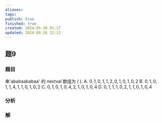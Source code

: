 ```yaml
---
aliases: 
tags: 
publish: true
finished: true
created: 2024-05-30 01:17
updated: 2024-08-26 22:13
---
```

## 题9
### 题目
串'ababaababaa' 的 nextval 数组为 ( ).
A. $0,1,0,1,1,2,0,1,0,1,0,2$ 
B. $0,1,0,1,1,4,1,1,0,1,0,2$
C. $0,1,0,1,0,4,2,1,0,1,0,4$ 
D. $0,1,1,1,0,2,1,1,0,1,0,4$
### 分析

### 解